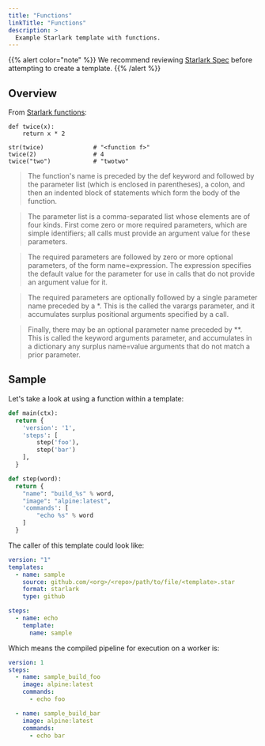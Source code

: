 ```yaml
---
title: "Functions"
linkTitle: "Functions"
description: >
  Example Starlark template with functions.
---
```


{{% alert color="note" %}}
We recommend reviewing [Starlark Spec](https://github.com/bazelbuild/starlark/blob/master/spec.md) before attempting to create a template.
{{% /alert %}}

## Overview

From [Starlark functions](https://github.com/bazelbuild/starlark/blob/master/spec.md#function-definitions):

```star
def twice(x):
    return x * 2

str(twice)              # "<function f>"
twice(2)                # 4
twice("two")            # "twotwo"
```

> The function's name is preceded by the def keyword and followed by the parameter list (which is enclosed in parentheses), a colon, and then an indented block of statements which form the body of the function.

> The parameter list is a comma-separated list whose elements are of four kinds. First come zero or more required parameters, which are simple identifiers; all calls must provide an argument value for these parameters.

> The required parameters are followed by zero or more optional parameters, of the form name=expression. The expression specifies the default value for the parameter for use in calls that do not provide an argument value for it.

> The required parameters are optionally followed by a single parameter name preceded by a *. This is the called the varargs parameter, and it accumulates surplus positional arguments specified by a call.

> Finally, there may be an optional parameter name preceded by **. This is called the keyword arguments parameter, and accumulates in a dictionary any surplus name=value arguments that do not match a prior parameter.

## Sample

Let's take a look at using a function within a template:

```python
def main(ctx):
  return {
    'version': '1',
    'steps': [
        step('foo'),
        step('bar')
    ],
  }

def step(word):
  return {
    "name": "build_%s" % word,
    "image": "alpine:latest",
    'commands': [
        "echo %s" % word
    ]
  }
```

The caller of this template could look like:

```yaml
version: "1"
templates:
  - name: sample
    source: github.com/<org>/<repo>/path/to/file/<template>.star
    format: starlark
    type: github

steps:
  - name: echo
    template:
      name: sample
```

Which means the compiled pipeline for execution on a worker is:

```yaml
version: 1
steps:
  - name: sample_build_foo
    image: alpine:latest
    commands:
      - echo foo

  - name: sample_build_bar
    image: alpine:latest
    commands:
      - echo bar
```
